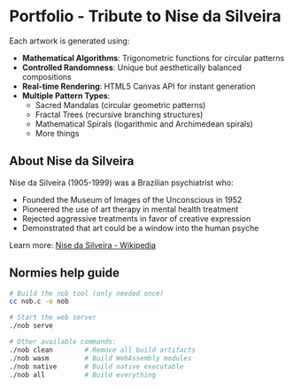 # Portfolio - Tribute to Nise da Silveira

Each artwork is generated using:
- **Mathematical Algorithms**: Trigonometric functions for circular patterns
- **Controlled Randomness**: Unique but aesthetically balanced compositions
- **Real-time Rendering**: HTML5 Canvas API for instant generation
- **Multiple Pattern Types**:
  - Sacred Mandalas (circular geometric patterns)
  - Fractal Trees (recursive branching structures)
  - Mathematical Spirals (logarithmic and Archimedean spirals)
  - More things
  
## About Nise da Silveira

Nise da Silveira (1905-1999) was a Brazilian psychiatrist who:
- Founded the Museum of Images of the Unconscious in 1952
- Pioneered the use of art therapy in mental health treatment
- Rejected aggressive treatments in favor of creative expression
- Demonstrated that art could be a window into the human psyche

Learn more: [Nise da Silveira - Wikipedia](https://pt.wikipedia.org/wiki/Nise_da_Silveira)

## Normies help guide

```bash
# Build the nob tool (only needed once)
cc nob.c -o nob

# Start the web server
./nob serve

# Other available commands:
./nob clean        # Remove all build artifacts
./nob wasm         # Build WebAssembly modules
./nob native       # Build native executable
./nob all          # Build everything
```
